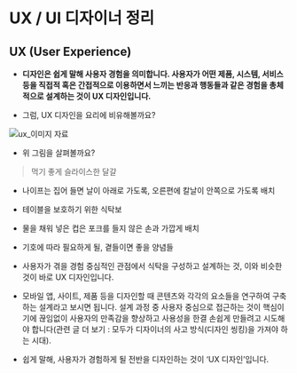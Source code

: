 # UX / UI 디자이너 정리

## UX (User Experience)

- **디자인은 쉽게 말해 사용자 경험을 의미합니다. 사용자가 어떤 제품, 시스템, 서비스 등을 직접적 혹은 간접적으로 이용하면서 느끼는 반응과 행동들과 같은 경험을 총체적으로 설계하는 것이 UX 디자인입니다.**

- 그럼, UX 디자인을 요리에 비유해볼까요?

![ux_이미지 자료](http://media.fastcampus.co.kr/wp-content/uploads/2017/01/UX.png)

- 위 그림을 살펴볼까요?

> 먹기 좋게 슬라이스한 달걀

- 나이프는 집어 들면 날이 아래로 가도록, 오른편에 칼날이 안쪽으로 가도록 배치
- 테이블을 보호하기 위한 식탁보
- 물을 채워 넣은 컵은 포크를 들지 않은 손과 가깝게 배치
- 기호에 따라 필요하게 될, 곁들이면 좋을 양념들

- 사용자가 겪을 경험 중심적인 관점에서 식탁을 구성하고 설계하는 것, 이와 비슷한 것이 바로 UX 디자인입니다.

- 모바일 앱, 사이트, 제품 등을 디자인할 때 콘텐츠와 각각의 요소들을 연구하여 구축하는 설계라고 보시면 됩니다. 설계 과정 중 사용자 중심으로 접근하는 것이 핵심이기에 끊임없이 사용자의 만족감을 향상하고 사용성을 한결 손쉽게 만들려고 시도해야 합니다(관련 글 더 보기 : 모두가 디자이너의 사고 방식(디자인 씽킹)을 가져야 하는 시대).

- 쉽게 말해, 사용자가 경험하게 될 전반을 디자인하는 것이 ‘UX 디자인’입니다.
